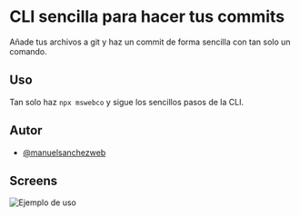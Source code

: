 # CLI sencilla para hacer tus commits

Añade tus archivos a git y haz un commit de forma sencilla con tan solo un comando.

## Uso

Tan solo haz `npx mswebco` y sigue los sencillos pasos de la CLI.

## Autor

- [@manuelsanchezweb](https://github.com/manuelsanchezweb)

## Screens

![Ejemplo de uso](https://raw.githubusercontent.com/manuelsanchezweb/msweb-commit-cli/main/src/assets/example-of-use.png)
